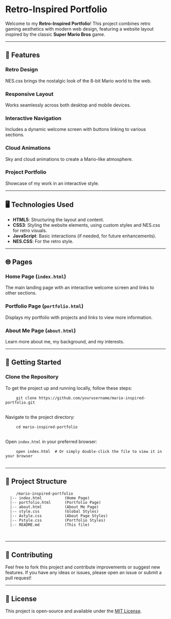 <h1>Retro-Inspired Portfolio</h1>
  <p>Welcome to my <strong>Retro-Inspired Portfolio</strong>! This project combines retro gaming aesthetics with modern web design, featuring a website layout inspired by the classic <strong>Super Mario Bros</strong> game.</p>

  <hr>

  <h2>🚀 Features</h2>

  <h3><strong>Retro Design</strong></h3>
  <p>NES.css brings the nostalgic look of the 8-bit Mario world to the web.</p>

  <h3><strong>Responsive Layout</strong></h3>
  <p>Works seamlessly across both desktop and mobile devices.</p>

  <h3><strong>Interactive Navigation</strong></h3>
  <p>Includes a dynamic welcome screen with buttons linking to various sections.</p>

  <h3><strong>Cloud Animations</strong></h3>
  <p>Sky and cloud animations to create a Mario-like atmosphere.</p>

  <h3><strong>Project Portfolio</strong></h3>
  <p>Showcase of my work in an interactive style.</p>

  <hr>

  <h2>🖥️ Technologies Used</h2>
  <ul>
    <li><strong>HTML5</strong>: Structuring the layout and content.</li>
    <li><strong>CSS3</strong>: Styling the website elements, using custom styles and NES.css for retro visuals.</li>
    <li><strong>JavaScript</strong>: Basic interactions (if needed, for future enhancements).</li>
    <li><strong>NES.CSS</strong>: For the retro style.</li>
  </ul>

  <hr>

  <h2>🌐 Pages</h2>

  <h3><strong>Home Page (<code>index.html</code>)</strong></h3>
  <p>The main landing page with an interactive welcome screen and links to other sections.</p>

  <h3><strong>Portfolio Page (<code>portfolio.html</code>)</strong></h3>
  <p>Displays my portfolio with projects and links to view more information.</p>

  <h3><strong>About Me Page (<code>about.html</code>)</strong></h3>
  <p>Learn more about me, my background, and my interests.</p>

  <hr>

  <h2>🚀 Getting Started</h2>

  <h3><strong>Clone the Repository</strong></h3>
  <p>To get the project up and running locally, follow these steps:</p>

  <pre>
    <code>git clone https://github.com/yourusername/mario-inspired-portfolio.git</code>
  </pre>

  <p>Navigate to the project directory:</p>
  <pre>
    <code>cd mario-inspired-portfolio</code>
  </pre>

  <p>Open <code>index.html</code> in your preferred browser:</p>
  <pre>
    <code>open index.html  # Or simply double-click the file to view it in your browser</code>
  </pre>

  <hr>

  <h2>📂 Project Structure</h2>

  <pre>
    <code>/mario-inspired-portfolio
  |-- index.html          (Home Page)
  |-- portfolio.html      (Portfolio Page)
  |-- about.html          (About Me Page)
  |-- style.css           (Global Styles)
  |-- Astyle.css          (About Page Styles)
  |-- Pstyle.css          (Portfolio Styles)
  |-- README.md           (This file)
    </code>
  </pre>

  <hr>

  <h2>🤝 Contributing</h2>
  <p>Feel free to fork this project and contribute improvements or suggest new features. If you have any ideas or issues, please open an issue or submit a pull request!</p>

  <hr>

  <h2>📜 License</h2>
  <p>This project is open-source and available under the <a href="LICENSE">MIT License</a>.</p>
